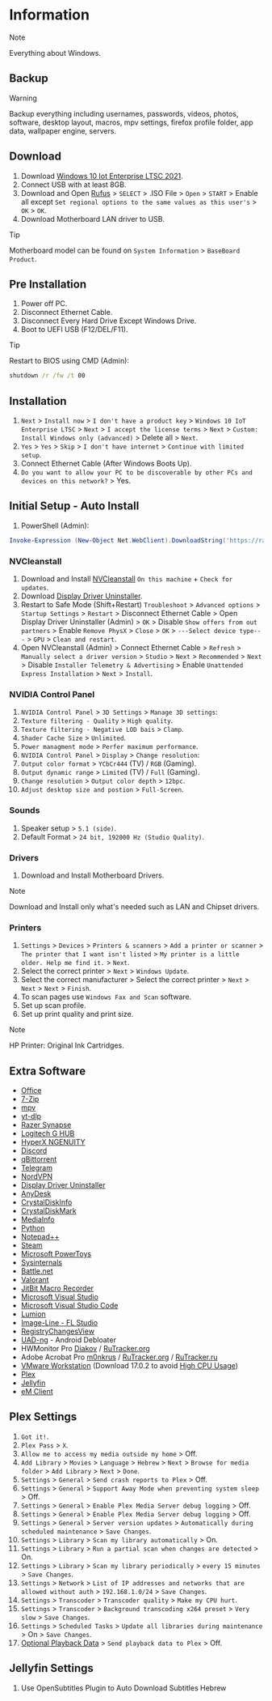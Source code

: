 # Information

> [!NOTE]
> Everything about Windows.

## Backup

> [!WARNING]
> Backup everything including usernames, passwords, videos, photos, software, desktop layout, macros, mpv settings, firefox profile folder, app data, wallpaper engine, servers.

## Download

1. Download [Windows 10 Iot Enterprise LTSC 2021](https://massgrave.dev/windows_ltsc_links#win10-iot-enterprise-ltsc-2021).
1. Connect USB with at least 8GB.
1. Download and Open [Rufus](https://github.com/pbatard/rufus/releases/latest) > `SELECT` > .ISO File > `Open` > `START` > Enable all except `Set regional options to the same values as this user's` > `OK` > `OK`.
1. Download Motherboard LAN driver to USB.

> [!TIP]
> Motherboard model can be found on `System Information` > `BaseBoard Product`.

## Pre Installation

1. Power off PC.
1. Disconnect Ethernet Cable.
1. Disconnect Every Hard Drive Except Windows Drive.
1. Boot to UEFI USB (F12/DEL/F11).

> [!TIP]
> Restart to BIOS using CMD (Admin):
>
> ```cmd
> shutdown /r /fw /t 00
>
> ```

## Installation

1. `Next` > `Install now` > `I don't have a product key` > `Windows 10 IoT Enterprise LTSC` > `Next` > `I accept the license terms` > `Next` > `Custom: Install Windows only (advanced)` > Delete all > `Next`.
1. `Yes` > `Yes` > `Skip` > `I don't have internet` > `Continue with limited setup`.
1. Connect Ethernet Cable (After Windows Boots Up).
1. `Do you want to allow your PC to be discoverable by other PCs and devices on this network?` > Yes.

## Initial Setup - Auto Install

1. PowerShell (Admin):

```powershell
Invoke-Expression (New-Object Net.WebClient).DownloadString('https://raw.githubusercontent.com/ByKsTv/Everything/main/Windows/Step1.ps1')

```

### NVCleanstall

1. Download and Install [NVCleanstall](https://www.techpowerup.com/download/techpowerup-nvcleanstall/) `On this machine` + `Check for updates`.
2. Download [Display Driver Uninstaller](https://github.com/ByKsTv/Everything/tree/main/Windows/Display_Driver_Uninstaller).
3. Restart to Safe Mode (Shift+Restart) `Troubleshoot` > `Advanced options` > `Startup Settings` > `Restart` > Disconnect Ethernet Cable > Open Display Driver Uninstaller (Admin) > `OK` > Disable `Show offers from out partners` > Enable `Remove PhysX` > `Close` > `OK` > `---Select device type---` > `GPU` > `Clean and restart`.
4. Open NVCleanstall (Admin) > Connect Ethernet Cable > `Refresh` > `Manually select a driver version` > `Studio` > `Next` > `Recommended` > `Next` > Disable `Installer Telemetry & Advertising` > Enable `Unattended Express Installation` > `Next` > `Install`.

### NVIDIA Control Panel

1. `NVIDIA Control Panel` > `3D Settings` > `Manage 3D settings`:
2. `Texture filtering - Quality` > `High quality`.
3. `Texture filtering - Negative LOD bais` > `Clamp`.
4. `Shader Cache Size` > `Unlimited`.
5. `Power managment mode` > `Perfer maximum performance`.
6. `NVIDIA Control Panel` > `Display` > `Change resolution`:
7. `Output color format` > `YCbCr444` (TV) / `RGB` (Gaming).
8. `Output dynamic range` > `Limited` (TV) / `Full` (Gaming).
9. `Change resolution` > `Output color depth` > `12bpc`.
10. `Adjust desktop size and postion` > `Full-Screen`.

### Sounds

1. Speaker setup > `5.1 (side)`.
2. Default Format > `24 bit, 192000 Hz (Studio Quality)`.

### Drivers

1. Download and Install Motherboard Drivers.

> [!NOTE]
> Download and Install only what's needed such as LAN and Chipset drivers.

### Printers

1. `Settings` > `Devices` > `Printers & scanners` > `Add a printer or scanner` > `The printer that I want isn't listed` > `My printer is a little older. Help me find it.` > `Next`.
2. Select the correct printer > `Next` > `Windows Update`.
3. Select the correct manufacturer > Select the correct printer > `Next` > `Next` > `Next` > `Finish`.
4. To scan pages use `Windows Fax and Scan` software.
5. Set up scan profile.
6. Set up print quality and print size.

> [!NOTE]
> HP Printer: Original Ink Cartridges.

## Extra Software

- [Office](https://github.com/ByKsTv/Everything/tree/main/Windows/Office)
- [7-Zip](https://github.com/ByKsTv/Everything/tree/main/Windows/7Zip)
- [mpv](https://github.com/ByKsTv/Everything/tree/main/Windows/mpv)
- [yt-dlp](https://github.com/yt-dlp/yt-dlp/releases/latest)
- [Razer Synapse](https://github.com/ByKsTv/Everything/tree/main/Windows/Razer_Synapse)
- [Logitech G HUB](https://github.com/ByKsTv/Everything/tree/main/Windows/Logitech_G_HUB)
- [HyperX NGENUITY](https://github.com/ByKsTv/Everything/tree/main/Windows/HyperX_NGENUITY)
- [Discord](https://github.com/ByKsTv/Everything/tree/main/Windows/Discord)
- [qBittorrent](https://github.com/ByKsTv/Everything/tree/main/Windows/qBittorrent)
- [Telegram](https://github.com/ByKsTv/Everything/tree/main/Windows/Telegram)
- [NordVPN](https://github.com/ByKsTv/Everything/tree/main/Windows/NordVPN)
- [Display Driver Uninstaller](https://github.com/ByKsTv/Everything/tree/main/Windows/Display_Driver_Uninstaller)
- [AnyDesk](https://github.com/ByKsTv/Everything/tree/main/Windows/AnyDesk)
- [CrystalDiskInfo](https://github.com/ByKsTv/Everything/tree/main/Windows/CrystalDiskInfo)
- [CrystalDiskMark](https://github.com/ByKsTv/Everything/tree/main/Windows/CrystalDiskMark)
- [MediaInfo](https://github.com/ByKsTv/Everything/tree/main/Windows/MediaInfo)
- [Python](https://github.com/ByKsTv/Everything/tree/main/Windows/Python)
- [Notepad++](https://github.com/ByKsTv/Everything/tree/main/Windows/Notepad_Plus_Plus)
- [Steam](https://github.com/ByKsTv/Everything/tree/main/Windows/Steam)
- [Microsoft PowerToys](https://github.com/microsoft/PowerToys/releases/latest)
- [Sysinternals](https://learn.microsoft.com/sysinternals/downloads/)
- [Battle.net](https://github.com/ByKsTv/Everything/tree/main/Windows/Battle.net)
- [Valorant](https://playvalorant.com/en-us/download/)
- [JitBit Macro Recorder](https://rutracker.org/forum/tracker.php?nm=JitBit)
- [Microsoft Visual Studio](https://rutracker.org/forum/tracker.php?nm=Microsoft%20Visual%20Studio)
- [Microsoft Visual Studio Code](https://code.visualstudio.com/download)
- [Lumion](https://rutracker.org/forum/tracker.php?nm=Lumion)
- [Image-Line - FL Studio](https://rutracker.org/forum/tracker.php?nm=Image-Line%20-%20FL%20Studio)
- [RegistryChangesView](https://www.nirsoft.net/utils/registry_changes_view.html)
- [UAD-ng](https://github.com/Universal-Debloater-Alliance/universal-android-debloater-next-generation/releases/latest) - Android Debloater
- HWMonitor Pro [Diakov](https://diakov.net/10934-cpuid-hwmonitor-pro-153-portable.html) / [RuTracker.org](https://rutracker.org/forum/tracker.php?nm=HWMonitor)
- Adobe Acrobat Pro [m0nkrus](https://www.monkrus.ws/) / [RuTracker.org](https://rutracker.org/forum/tracker.php?nm=Adobe%20Acrobat) / [RuTracker.ru](http://rutracker.ru/viewforum.php?f=220)
- [VMware Workstation](https://rutracker.org/forum/tracker.php?nm=VMware%20Workstation) (Download 17.0.2 to avoid [High CPU Usage](https://communities.vmware.com/t5/VMware-Workstation-Pro/High-CPU-usage-by-vmnat-exe-after-upgrade-to-VMware-Workstation/m-p/2992080/highlight/true#M183202))
- [Plex](https://www.plex.tv/media-server-downloads/#plex-media-server)
- [Jellyfin](https://github.com/ByKsTv/Everything/tree/main/Windows/Jellyfin)
- [eM Client](https://github.com/ByKsTv/Everything/tree/main/Windows/eM_Client)

## Plex Settings

1. `Got it!`.
2. `Plex Pass` > `X`.
3. `Allow me to access my media outside my home` > Off.
4. `Add Library` > `Movies` > `Language` > `Hebrew` > `Next` > `Browse for media folder` > `Add Library` > `Next` > `Done`.
5. `Settings` > `General` > `Send crash reports to Plex` > Off.
6. `Settings` > `General` > `Support Away Mode when preventing system sleep` > Off.
7. `Settings` > `General` > `Enable Plex Media Server debug logging` > Off.
8. `Settings` > `General` > `Enable Plex Media Server debug logging` > Off.
9. `Settings` > `General` > `Server version updates` > `Automatically during scheduled maintenance` > `Save Changes`.
10. `Settings` > `Library` > `Scan my library automatically` > On.
11. `Settings` > `Library` > `Run a partial scan when changes are detected` > On.
12. `Settings` > `Library` > `Scan my library periodically` > `every 15 minutes` > `Save Changes`.
13. `Settings` > `Network` > `List of IP addresses and networks that are allowed without auth` > `192.168.1.0/24` > `Save Changes`.
14. `Settings` > `Transcoder` > `Transcoder quality` > `Make my CPU hurt`.
15. `Settings` > `Transcoder` > `Background transcoding x264 preset` > `Very slow` > `Save Changes`.
16. `Settings` > `Scheduled Tasks` > `Update all libraries during maintenance` > On > `Save Changes`.
17. [Optional Playback Data](https://www.plex.tv/about/privacy-legal/privacy-preferences/#opd) > `Send playback data to Plex` > Off.

## Jellyfin Settings

1. Use OpenSubtitles Plugin to Auto Download Subtitles Hebrew
